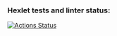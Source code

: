### Hexlet tests and linter status:
[![Actions Status](https://github.com/Brelock/frontend-project-lvl2/workflows/hexlet-check/badge.svg)](https://github.com/Brelock/frontend-project-lvl2/actions)
